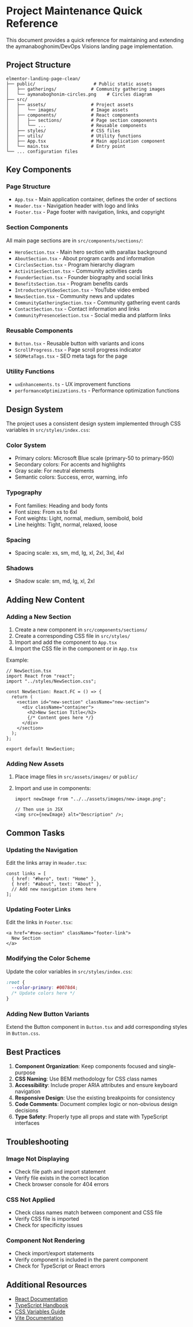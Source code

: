 # Project Maintenance Quick Reference

This document provides a quick reference for maintaining and extending the aymanaboghonim/DevOps Visions landing page implementation.

## Project Structure

```
elmentor-landing-page-clean/
├── public/                      # Public static assets
│   ├── gatherings/             # Community gathering images
│   └── aymanaboghonim-circles.png    # Circles diagram
├── src/
│   ├── assets/                 # Project assets
│   │   └── images/             # Image assets
│   ├── components/             # React components
│   │   ├── sections/           # Page section components
│   │   └── ...                 # Reusable components
│   ├── styles/                 # CSS files
│   ├── utils/                  # Utility functions
│   ├── App.tsx                 # Main application component
│   └── main.tsx                # Entry point
└── ... configuration files
```

## Key Components

### Page Structure

- `App.tsx` - Main application container, defines the order of sections
- `Header.tsx` - Navigation header with logo and links
- `Footer.tsx` - Page footer with navigation, links, and copyright

### Section Components

All main page sections are in `src/components/sections/`:

- `HeroSection.tsx` - Main hero section with parallax background
- `AboutSection.tsx` - About program cards and information
- `CirclesSection.tsx` - Program hierarchy diagram
- `ActivitiesSection.tsx` - Community activities cards
- `FounderSection.tsx` - Founder biography and social links
- `BenefitsSection.tsx` - Program benefits cards
- `IntroductoryVideoSection.tsx` - YouTube video embed
- `NewsSection.tsx` - Community news and updates
- `CommunityGatheringSection.tsx` - Community gathering event cards
- `ContactSection.tsx` - Contact information and links
- `CommunityPresenceSection.tsx` - Social media and platform links

### Reusable Components

- `Button.tsx` - Reusable button with variants and icons
- `ScrollProgress.tsx` - Page scroll progress indicator
- `SEOMetaTags.tsx` - SEO meta tags for the page

### Utility Functions

- `uxEnhancements.ts` - UX improvement functions
- `performanceOptimizations.ts` - Performance optimization functions

## Design System

The project uses a consistent design system implemented through CSS variables in `src/styles/index.css`:

### Color System

- Primary colors: Microsoft Blue scale (primary-50 to primary-950)
- Secondary colors: For accents and highlights
- Gray scale: For neutral elements
- Semantic colors: Success, error, warning, info

### Typography

- Font families: Heading and body fonts
- Font sizes: From xs to 6xl
- Font weights: Light, normal, medium, semibold, bold
- Line heights: Tight, normal, relaxed, loose

### Spacing

- Spacing scale: xs, sm, md, lg, xl, 2xl, 3xl, 4xl

### Shadows

- Shadow scale: sm, md, lg, xl, 2xl

## Adding New Content

### Adding a New Section

1. Create a new component in `src/components/sections/`
2. Create a corresponding CSS file in `src/styles/`
3. Import and add the component to `App.tsx`
4. Import the CSS file in the component or in `App.tsx`

Example:

```tsx
// NewSection.tsx
import React from "react";
import "../styles/NewSection.css";

const NewSection: React.FC = () => {
  return (
    <section id="new-section" className="new-section">
      <div className="container">
        <h2>New Section Title</h2>
        {/* Content goes here */}
      </div>
    </section>
  );
};

export default NewSection;
```

### Adding New Assets

1. Place image files in `src/assets/images/` or `public/`
2. Import and use in components:

   ```tsx
   import newImage from "../../assets/images/new-image.png";

   // Then use in JSX
   <img src={newImage} alt="Description" />;
   ```

## Common Tasks

### Updating the Navigation

Edit the links array in `Header.tsx`:

```tsx
const links = [
  { href: "#hero", text: "Home" },
  { href: "#about", text: "About" },
  // Add new navigation items here
];
```

### Updating Footer Links

Edit the links in `Footer.tsx`:

```tsx
<a href="#new-section" className="footer-link">
  New Section
</a>
```

### Modifying the Color Scheme

Update the color variables in `src/styles/index.css`:

```css
:root {
  --color-primary: #0078d4;
  /* Update colors here */
}
```

### Adding New Button Variants

Extend the Button component in `Button.tsx` and add corresponding styles in `Button.css`.

## Best Practices

1. **Component Organization**: Keep components focused and single-purpose
2. **CSS Naming**: Use BEM methodology for CSS class names
3. **Accessibility**: Include proper ARIA attributes and ensure keyboard navigation
4. **Responsive Design**: Use the existing breakpoints for consistency
5. **Code Comments**: Document complex logic or non-obvious design decisions
6. **Type Safety**: Properly type all props and state with TypeScript interfaces

## Troubleshooting

### Image Not Displaying

- Check file path and import statement
- Verify file exists in the correct location
- Check browser console for 404 errors

### CSS Not Applied

- Check class names match between component and CSS file
- Verify CSS file is imported
- Check for specificity issues

### Component Not Rendering

- Check import/export statements
- Verify component is included in the parent component
- Check for TypeScript or React errors

## Additional Resources

- [React Documentation](https://reactjs.org/docs/getting-started.html)
- [TypeScript Handbook](https://www.typescriptlang.org/docs/)
- [CSS Variables Guide](https://developer.mozilla.org/en-US/docs/Web/CSS/Using_CSS_custom_properties)
- [Vite Documentation](https://vitejs.dev/guide/)
